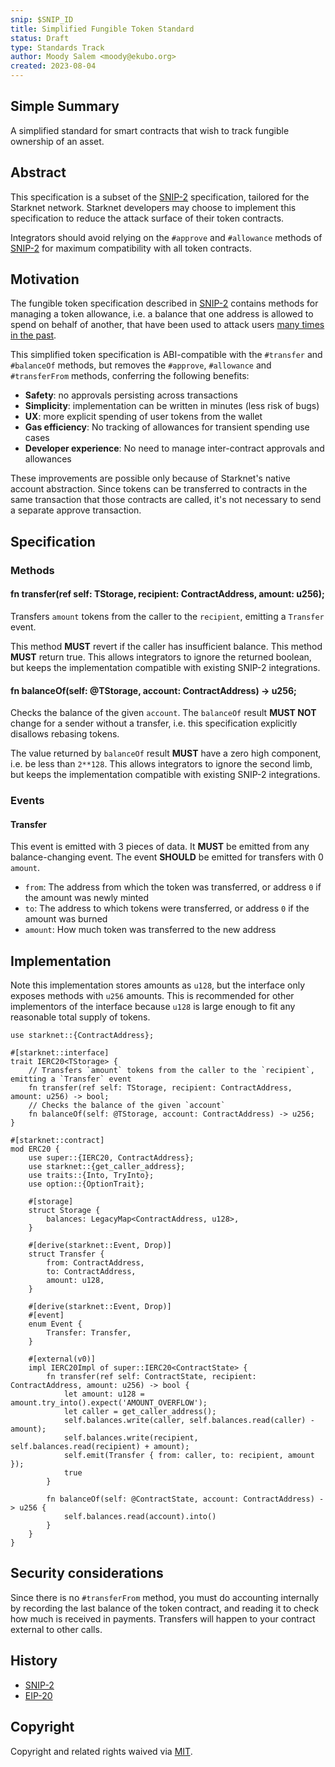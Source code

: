 ```yaml
---
snip: $SNIP_ID
title: Simplified Fungible Token Standard
status: Draft
type: Standards Track
author: Moody Salem <moody@ekubo.org>
created: 2023-08-04
---
```


## Simple Summary

A simplified standard for smart contracts that wish to track fungible ownership of an asset.

## Abstract

This specification is a subset of the [SNIP-2](./snip-2.md) specification, tailored for the Starknet network.
Starknet developers may choose to implement this specification to reduce the attack surface of their token contracts.

Integrators should avoid relying on the `#approve` and `#allowance` methods of [SNIP-2](./snip-2.md) for maximum compatibility
with all token contracts.

## Motivation

The fungible token specification described in [SNIP-2](./snip-2.md) contains methods for managing a token allowance,
i.e. a balance that one address is allowed to spend on behalf of another, that have been used to attack users [many times in the past](https://revoke.cash/exploits).

This simplified token specification is ABI-compatible with the `#transfer` and `#balanceOf` methods, but
removes the `#approve`, `#allowance` and `#transferFrom` methods, conferring the following benefits:
- **Safety**: no approvals persisting across transactions
- **Simplicity**: implementation can be written in minutes (less risk of bugs)
- **UX**: more explicit spending of user tokens from the wallet
- **Gas efficiency**: No tracking of allowances for transient spending use cases
- **Developer experience**: No need to manage inter-contract approvals and allowances

These improvements are possible only because of Starknet's native account abstraction.
Since tokens can be transferred to contracts in the same transaction that those contracts are called,
it's not necessary to send a separate approve transaction.

## Specification

### Methods

#### fn transfer(ref self: TStorage, recipient: ContractAddress, amount: u256);

Transfers `amount` tokens from the caller to the `recipient`, emitting a `Transfer` event.

This method **MUST** revert if the caller has insufficient balance. 
This method **MUST** return true.
This allows integrators to ignore the returned boolean, but keeps the implementation compatible with existing SNIP-2 integrations.

#### fn balanceOf(self: @TStorage, account: ContractAddress) -> u256;

Checks the balance of the given `account`. The `balanceOf` result **MUST NOT** change for a sender without a transfer, i.e.
this specification explicitly disallows rebasing tokens.

The value returned by `balanceOf` result **MUST** have a zero high component, i.e. be less than `2**128`. 
This allows integrators to ignore the second limb, but keeps the implementation compatible with existing SNIP-2 integrations.

### Events

#### Transfer

This event is emitted with 3 pieces of data. It **MUST** be emitted from any balance-changing event.
The event **SHOULD** be emitted for transfers with 0 `amount`. 

- `from`: The address from which the token was transferred, or address `0` if the amount was newly minted
- `to`: The address to which tokens were transferred, or address `0` if the amount was burned
- `amount`: How much token was transferred to the new address

## Implementation

Note this implementation stores amounts as `u128`, but the interface only exposes methods with `u256` amounts.
This is recommended for other implementors of the interface because `u128` is large enough to fit any reasonable total supply of tokens.

```cairo
use starknet::{ContractAddress};

#[starknet::interface]
trait IERC20<TStorage> {
    // Transfers `amount` tokens from the caller to the `recipient`, emitting a `Transfer` event
    fn transfer(ref self: TStorage, recipient: ContractAddress, amount: u256) -> bool;
    // Checks the balance of the given `account`
    fn balanceOf(self: @TStorage, account: ContractAddress) -> u256;
}

#[starknet::contract]
mod ERC20 {
    use super::{IERC20, ContractAddress};
    use starknet::{get_caller_address};
    use traits::{Into, TryInto};
    use option::{OptionTrait};

    #[storage]
    struct Storage {
        balances: LegacyMap<ContractAddress, u128>, 
    }

    #[derive(starknet::Event, Drop)]
    struct Transfer {
        from: ContractAddress,
        to: ContractAddress,
        amount: u128,
    }

    #[derive(starknet::Event, Drop)]
    #[event]
    enum Event {
        Transfer: Transfer, 
    }

    #[external(v0)]
    impl IERC20Impl of super::IERC20<ContractState> {
        fn transfer(ref self: ContractState, recipient: ContractAddress, amount: u256) -> bool {
            let amount: u128 = amount.try_into().expect('AMOUNT_OVERFLOW');
            let caller = get_caller_address();
            self.balances.write(caller, self.balances.read(caller) - amount);
            self.balances.write(recipient, self.balances.read(recipient) + amount);
            self.emit(Transfer { from: caller, to: recipient, amount });
            true
        }

        fn balanceOf(self: @ContractState, account: ContractAddress) -> u256 {
            self.balances.read(account).into()
        }
    }
}
```

## Security considerations

Since there is no `#transferFrom` method, you must do accounting internally by recording the last balance of the 
token contract, and reading it to check how much is received in payments. Transfers will happen to your contract external to other calls.

## History

- [SNIP-2](./snip-2.md)
- [EIP-20](https://eips.ethereum.org/EIPS/eip-20#history)

## Copyright

Copyright and related rights waived via [MIT](../LICENSE).
